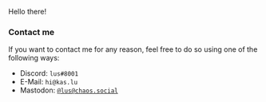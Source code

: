 Hello there!

### Contact me

If you want to contact me for any reason, feel free to do so using one of the following ways:

* Discord: `lus#8001`
* E-Mail: `hi@kas.lu`
* Mastodon: <a rel="me" href="https://chaos.social/@lus">`@lus@chaos.social`</a>

